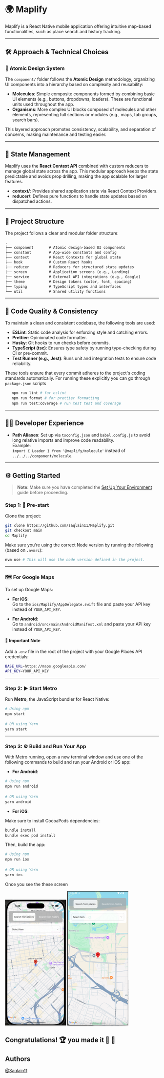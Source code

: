# 🌍 **Maplify**

Maplify is a React Native mobile application offering intuitive map-based functionalities, such as place search and history tracking.

---

## 🛠️ **Approach & Technical Choices**

### 🎨 **Atomic Design System**

The `component/` folder follows the **Atomic Design** methodology, organizing UI components into a hierarchy based on complexity and reusability:

- **Molecules**: Simple composite components formed by combining basic UI elements (e.g., buttons, dropdowns, loaders). These are functional units used throughout the app.
- **Organisms**: More complex UI blocks composed of molecules and other elements, representing full sections or modules (e.g., maps, tab groups, search bars).

This layered approach promotes consistency, scalability, and separation of concerns, making maintenance and testing easier.

---

## 🧠 **State Management**

Maplify uses the **React Context API** combined with custom reducers to manage global state across the app. This modular approach keeps the state predictable and avoids prop drilling, making the app scalable for larger features.

- **context/**: Provides shared application state via React Context Providers.
- **reducer/**: Defines pure functions to handle state updates based on dispatched actions.

---

## 🧱 **Project Structure**

The project follows a clear and modular folder structure:

```
.
├── component       # Atomic design-based UI components
├── constant        # App-wide constants and config
├── context         # React Contexts for global state
├── hook            # Custom React hooks
├── reducer         # Reducers for structured state updates
├── screen          # Application screens (e.g., Landing)
├── service         # External API integrations (e.g., Google)
├── theme           # Design tokens (color, font, spacing)
├── typing          # TypeScript types and interfaces
└── util            # Shared utility functions
```

---

## 🧹 **Code Quality & Consistency**

To maintain a clean and consistent codebase, the following tools are used:

- **ESLint**: Static code analysis for enforcing style and catching errors.
- **Prettier**: Opinionated code formatter.
- **Husky**: Git hooks to run checks before commits.
- **TypeScript (tsc)**: Ensures type safety by running type-checking during CI or pre-commit.
- **Test Runner (e.g., Jest)**: Runs unit and integration tests to ensure code reliability.

These tools ensure that every commit adheres to the project's coding standards automatically.
For running these explicitly you can go through `package.json` scripts

```sh
   npm run lint # for eslint
   npm run format # for prettier formatting
   npm run test:coverage # run test test and coverage
```

---

## 🧑‍💻 **Developer Experience**

- **Path Aliases**: Set up via `tsconfig.json` and `babel.config.js` to avoid long relative imports and improve code readability.  
  Example:  
  `import { Loader } from '@maplify/molecule'` instead of `../../../component/molecule`.

---

## ⚙️ **Getting Started**

> **Note**: Make sure you have completed the [Set Up Your Environment](https://reactnative.dev/docs/set-up-your-environment) guide before proceeding.

### Step 1: 🚧 **Pre-start**

Clone the project:

```sh
git clone https://github.com/saqlain11/Maplify.git
git checkout main
cd Maplify
```

Make sure you're using the correct Node version by running the following (based on `.nvmrc`):

```sh
nvm use # This will use the node version defined in the project.
```

---

### 🗺️ **For Google Maps**

To set up Google Maps:

- **For iOS**:  
  Go to the `ios/Maplify/AppDelegate.swift` file and paste your API key instead of `YOUR_API_KEY`.

- **For Android**:  
  Go to `android/src/main/AndroidManifest.xml` and paste your API key instead of `YOUR_API_KEY`.

#### 🚨 **Important Note**

Add a `.env` file in the root of the project with your Google Places API credentials:

```sh
BASE_URL=https://maps.googleapis.com/
API_KEY=YOUR_API_KEY
```

---

### Step 2: ▶️ **Start Metro**

Run **Metro**, the JavaScript bundler for React Native:

```sh
# Using npm
npm start

# OR using Yarn
yarn start
```

---

### Step 3: ⚙️ **Build and Run Your App**

With Metro running, open a new terminal window and use one of the following commands to build and run your Android or iOS app:

- **For Android**:

```sh
# Using npm
npm run android

# OR using Yarn
yarn android
```

- **For iOS**:

Make sure to install CocoaPods dependencies:

```sh
bundle install
bundle exec pod install
```

Then, build the app:

```sh
# Using npm
npm run ios

# OR using Yarn
yarn ios
```

Once you see the these screen

<img src="./demo/Demo_iOS.png" alt="Demo iOS" width="200" height="auto" />
<img src="./demo/Demo_Android.png" alt="Demo Android" width="200" height="auto" />

## Congratulations! 🏆 you made it 🥳 👏

## Authors

[@Saqlain11](https://github.com/saqlain11)
